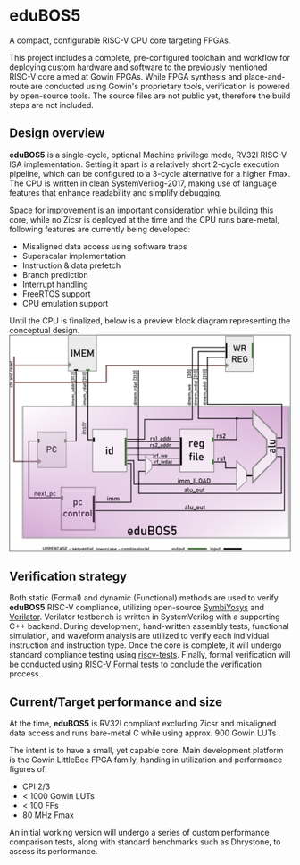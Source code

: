 # eduBOS5
A compact, configurable RISC-V CPU core targeting FPGAs. 


This project includes a complete, pre-configured toolchain and workflow for deploying custom hardware and software to the previously mentioned RISC-V core aimed at Gowin FPGAs. While FPGA synthesis and place-and-route are conducted using Gowin's proprietary tools, verification is powered by open-source tools. The source files are not public yet, therefore the build steps are not included.
## Design overview
**eduBOS5** is a single-cycle, optional Machine privilege mode, RV32I RISC-V ISA implementation. Setting it apart is a relatively short 2-cycle execution pipeline, which can be configured to a 3-cycle alternative for a higher Fmax. The CPU is written in clean SystemVerilog-2017, making use of language features that enhance readability and simplify debugging.


Space for improvement is an important consideration while building this core, while no Zicsr is deployed at the time and the CPU runs bare-metal, following features are currently being developed:
- Misaligned data access using software traps
- Superscalar implementation
- Instruction & data prefetch 
- Branch prediction
- Interrupt handling
- FreeRTOS support
- CPU emulation support 


Until the CPU is finalized, below is a preview block diagram representing the conceptual design.
![eduBOS5 RISC-V block diagram](/0.doc/cpu_top_view.png)
## Verification strategy
Both static (Formal) and dynamic (Functional) methods are used to verify **eduBOS5** RISC-V compliance, utilizing open-source [SymbiYosys](https://github.com/YosysHQ/sby) and [Verilator](https://github.com/verilator/verilator). Verilator testbench is written in SystemVerilog with a supporting C++ backend.
During development, hand-written assembly tests, functional simulation, and waveform analysis are utilized to verify each individual instruction and instruction type. Once the core is complete, it will undergo standard compliance testing using [riscv-tests](https://github.com/riscv-software-src/riscv-tests). 
Finally, formal verification will be conducted using [RISC-V Formal tests](https://github.com/YosysHQ/riscv-formal) to conclude the verification process.

## Current/Target performance and size

At the time, **eduBOS5** is RV32I compliant excluding Zicsr and misaligned data access and runs bare-metal C while using approx. 900 Gowin LUTs .  

The intent is to have a small, yet capable core. Main development platform is the Gowin LittleBee FPGA family, handing in utilization and performance figures of:
- CPI 2/3
- < 1000 Gowin LUTs
- < 100  FFs
- 80 MHz Fmax

An initial working version will undergo a series of custom performance comparison tests, along with standard benchmarks such as Dhrystone, to assess its performance. 